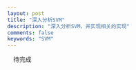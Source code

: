 ```yaml
---
layout: post
title: "深入分析SVM"
description: "深入分析SVM，并实现相关的实现"
comments: false
keywords: "SVM"
---
```


&emsp;待完成







